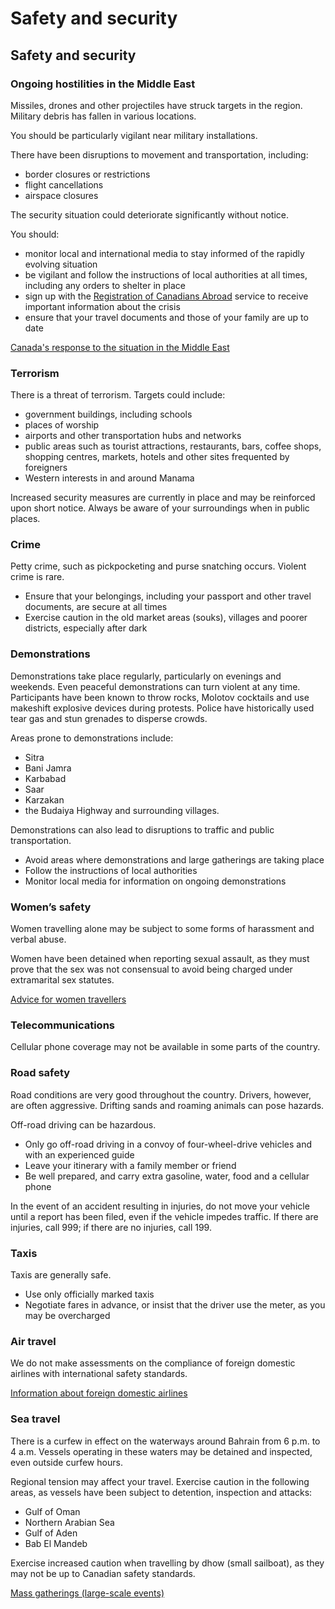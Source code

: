 # Safety and security

## Safety and security

### Ongoing hostilities in the Middle East

Missiles, drones and other projectiles have struck targets in the region. Military debris has fallen in various locations.

You should be particularly vigilant near military installations.

There have been disruptions to movement and transportation, including:

* border closures or restrictions
* flight cancellations
* airspace closures

The security situation could deteriorate significantly without notice.

You should:

* monitor local and international media to stay informed of the rapidly evolving situation
* be vigilant and follow the instructions of local authorities at all times, including any orders to shelter in place
* sign up with the [Registration of Canadians Abroad](https://travel.gc.ca/travelling/registration "https://travel.gc.ca/travelling/registration") service to receive important information about the crisis
* ensure that your travel documents and those of your family are up to date

[Canada's response to the situation in the Middle East](https://www.international.gc.ca/world-monde/issues_development-enjeux_developpement/response_conflict-reponse_conflits/crisis-crises/middle-east-moyen-orient.aspx?lang=eng "https://www.international.gc.ca/world-monde/issues_development-enjeux_developpement/response_conflict-reponse_conflits/crisis-crises/middle-east-moyen-orient.aspx?lang=eng")

### Terrorism

There is a threat of terrorism. Targets could include:

* government buildings, including schools
* places of worship
* airports and other transportation hubs and networks
* public areas such as tourist attractions, restaurants, bars, coffee shops, shopping centres, markets, hotels and other sites frequented by foreigners
* Western interests in and around Manama

Increased security measures are currently in place and may be reinforced upon short notice. Always be aware of your surroundings when in public places.

### Crime

Petty crime, such as pickpocketing and purse snatching occurs. Violent crime is rare.

* Ensure that your belongings, including your passport and other travel documents, are secure at all times
* Exercise caution in the old market areas (souks), villages and poorer districts, especially after dark

### Demonstrations

Demonstrations take place regularly, particularly on evenings and weekends. Even peaceful demonstrations can turn violent at any time. Participants have been known to throw rocks, Molotov cocktails and use makeshift explosive devices during protests. Police have historically used tear gas and stun grenades to disperse crowds.

Areas prone to demonstrations include:

* Sitra
* Bani Jamra
* Karbabad
* Saar
* Karzakan
* the Budaiya Highway and surrounding villages.

Demonstrations can also lead to disruptions to traffic and public transportation.

* Avoid areas where demonstrations and large gatherings are taking place
* Follow the instructions of local authorities
* Monitor local media for information on ongoing demonstrations

### Women’s safety

Women travelling alone may be subject to some forms of harassment and verbal abuse.

Women have been detained when reporting sexual assault, as they must prove that the sex was not consensual to avoid being charged under extramarital sex statutes.

[Advice for women travellers](https://travel.gc.ca/travelling/health-safety/advice-for-women-travellers "Advice for women travellers")

### Telecommunications

Cellular phone coverage may not be available in some parts of the country.

### Road safety

Road conditions are very good throughout the country. Drivers, however, are often aggressive. Drifting sands and roaming animals can pose hazards.

Off-road driving can be hazardous.

* Only go off-road driving in a convoy of four-wheel-drive vehicles and with an experienced guide
* Leave your itinerary with a family member or friend
* Be well prepared, and carry extra gasoline, water, food and a cellular phone

In the event of an accident resulting in injuries, do not move your vehicle until a report has been filed, even if the vehicle impedes traffic. If there are injuries, call 999; if there are no injuries, call 199.

### Taxis

Taxis are generally safe.

* Use only officially marked taxis
* Negotiate fares in advance, or insist that the driver use the meter, as you may be overcharged

### Air travel

We do not make assessments on the compliance of foreign domestic airlines with international safety standards.

[Information about foreign domestic airlines](https://travel.gc.ca/air/in-flight-safety#other)

### Sea travel

There is a curfew in effect on the waterways around Bahrain from 6 p.m. to 4 a.m. Vessels operating in these waters may be detained and inspected, even outside curfew hours.

Regional tension may affect your travel. Exercise caution in the following areas, as vessels have been subject to detention, inspection and attacks:

* Gulf of Oman
* Northern Arabian Sea
* Gulf of Aden
* Bab El Mandeb

Exercise increased caution when travelling by dhow (small sailboat), as they may not be up to Canadian safety standards.

[Mass gatherings (large-scale events)](https://travel.gc.ca/travelling/health-safety/mass-gatherings)